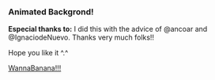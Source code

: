 ### Animated Backgrond!



**Especial thanks to:**
I did this with the advice of @ancoar and @IgnaciodeNuevo. Thanks very much folks!!

Hope you like it ^.^

[WannaBanana!!!](https://elenamlopez.github.io/WannaBanana/)
